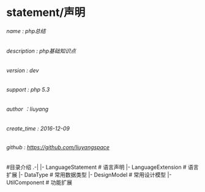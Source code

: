 # statement/声明
###### name        : php总结
###### description : php基础知识点
###### version     : dev
###### support     : php 5.3
###### author      ：liuyang
###### create_time : 2016-12-09
###### github 		: https://github.com/liuyangspace

#目录介绍
  .-|
    |- LanguageStatement      # 语言声明
    |- LanguageExtension      # 语言扩展
    |- DataType               # 常用数据类型
    |- DesignModel            # 常用设计模型
    |- UtilComponent          # 功能扩展

